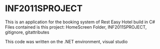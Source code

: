# INF2011SPROJECT
This is an application for the booking system of Rest Easy Hotel build in C#
Files contained is this project: HomeScreen Folder, INF2011SPROJECT, gitignore, gitattributes

This code was written on the .NET environment, visual studio
